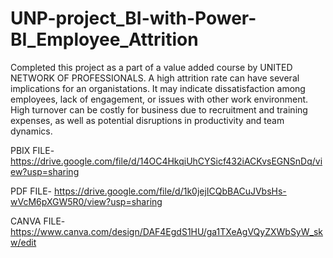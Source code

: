 # UNP-project_BI-with-Power-BI_Employee_Attrition

Completed this project as a part of a value added course by UNITED NETWORK OF PROFESSIONALS. A high attrition rate can have several implications for an organistations. It may indicate dissatisfaction among employees, lack of engagement, or issues with other work environment. High turnover can be costly for business due to recruitment and training expenses, as well as potential disruptions in productivity and team dynamics.

PBIX FILE- https://drive.google.com/file/d/14OC4HkqiUhCYSicf432iACKvsEGNSnDq/view?usp=sharing

PDF FILE- https://drive.google.com/file/d/1k0jejICQbBACuJVbsHs-wVcM6pXGW5R0/view?usp=sharing

CANVA FILE- https://www.canva.com/design/DAF4EgdS1HU/ga1TXeAgVQyZXWbSyW_skw/edit
